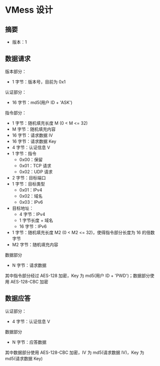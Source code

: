 # VMess 设计
## 摘要
* 版本：1

## 数据请求
版本部分：
* 1 字节：版本号，目前为 0x1

认证部分：
* 16 字节：md5(用户 ID + 'ASK')

指令部分：
* 1 字节：随机填充长度 M (0 < M <= 32)
* M 字节：随机填充内容
* 16 字节：请求数据 IV
* 16 字节：请求数据 Key
* 4 字节：认证信息 V
* 1 字节：指令
  * 0x00：保留
  * 0x01：TCP 请求
  * 0x02：UDP 请求
* 2 字节：目标端口
* 1 字节：目标类型
  * 0x01：IPv4
  * 0x02：域名
  * 0x03：IPv6
* 目标地址：
  * 4 字节：IPv4
  * 1 字节长度 + 域名
  * 16 字节：IPv6
* 1 字节：随机填充长度 M2 (0 < M2 <= 32)，使得指令部分长度为 16 的倍数字节
* M2 字节：随机填充内容

数据部分
* N 字节：请求数据

其中指令部分经过 AES-128 加密，Key 为 md5(用户 ID + 'PWD')；数据部分使用 AES-128-CBC 加密

## 数据应答
认证部分：
* 4 字节：认证信息 V

数据部分
* N 字节：应答数据

其中数据部分使用 AES-128-CBC 加密，IV 为 md5(请求数据 IV)，Key 为 md5(请求数据 Key)
